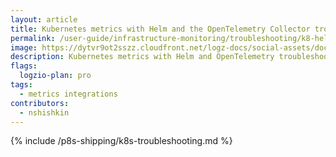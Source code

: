 ```yaml
---
layout: article
title: Kubernetes metrics with Helm and the OpenTelemetry Collector troubleshooting
permalink: /user-guide/infrastructure-monitoring/troubleshooting/k8-helm-opentelemetry-troubleshooting.html
image: https://dytvr9ot2sszz.cloudfront.net/logz-docs/social-assets/docs-social.jpg
description: Kubernetes metrics with Helm and OpenTelemetry troubleshooting
flags:
  logzio-plan: pro
tags:
  - metrics integrations
contributors:
  - nshishkin
---
```



{% include /p8s-shipping/k8s-troubleshooting.md %}
